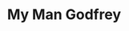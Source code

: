 ---
layout: film

excerpt: In the depths of the Depression, a party game brings dizzy socialite Irene Bullock to the city dump where she meets Godfrey, a derelict, and ends by hiring him as family butler. He finds the Bullocks to be the epitome of idle rich, and nutty as the proverbial fruitcake. Soon, the dramatizing Irene is in love with her 'protege'...who feels strongly that a romance between servant and employer is out of place, regardless of that servant's mysterious past...
title: My Man Godfrey
runtime: 94
genre: 
- Romance
- Comedy
silent: no
decade: 1930s
recommended: yes
editors-rating: 4
image:  /feature-images/My-Man-Godfrey-1936.jpg
video: https://www.youtube.com/embed/fiSjeLhg25w?rel=0&amp;showinfo=0
synopsis: In the depths of the Depression, a party game brings dizzy socialite Irene Bullock to the city dump where she meets Godfrey, a derelict, and ends by hiring him as family butler. He finds the Bullocks to be the epitome of idle rich, and nutty as the proverbial fruitcake. Soon, the dramatizing Irene is in love with her 'protege'...who feels strongly that a romance between servant and employer is out of place, regardless of that servant's mysterious past...
director:  Gregory La Cava
year: 1936
country: 
cast:
imdb: 

--- 